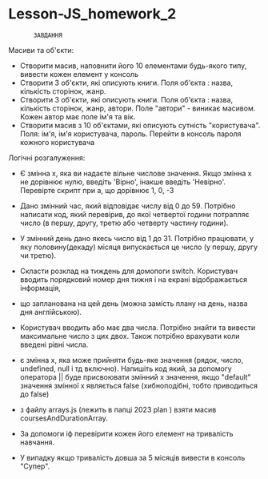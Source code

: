 # Lesson-JS_homework_2

           ЗАВДАННЯ
Масиви та об'єкти:
- Створити масив, наповнити його 10 елементами будь-якого типу, вивести кожен елемент у консоль
- Створити 3 об'єкти, які описують книги. Поля об'єкта : назва, кількість сторінок, жанр.
- Створити 3 об'єкти, які описують книги. Поля об'єкта : назва, кількість сторінок, жанр, автори. Поле "автори" - виникає масивом. Кожен автор має поле ім'я та вік.
- Створити масив з 10 об'єктами, які описують сутність "користувача". Поля: ім'я, ім'я користувача, пароль. Перейти в консоль пароля кожного користувача


Логічні розгалуження:
- Є змінна х, яка ви надаєте вільне числове значення.
  Якщо змінна x не дорівнює нулю, введіть 'Вірно', інакше введіть 'Невірно'. Перевірте скрипт при a, що дорівнює 1, 0, -3
- Дано змінний час, який відповідає числу від 0 до 59. Потрібно написати код, який перевірив, до якої четвертої години потрапляє число
  (в першу, другу, третю або четверту частину години).
- У змінний день дано якесь число від 1 до 31. Потрібно працювати, у яку половину(декаду) місяця випускається це число (у першу, другу чи третю).
- Скласти розклад на тиждень для домопоги switch. Користувач вводить порядковий номер дня тижня і на екрані відображається інформація, 
- що запланована на цей день (можна замість плану на день, назва дня англійською).
- Користувач вводить або має два числа.
  Потрібно знайти та вивести максимальне число з цих двох.
  Також потрібно врахувати коли введені рівні числа.

- є змінна х, яка може прийняти будь-яке значення (рядок, число, undefined, null і тд включно). Напишіть код який,
  за допомогу оператора || буде присвоювати змінний х значення, якщо "default" значення змінної х являється false (хибноподібні, тобто приводиться до false)


- з файлу arrays.js (лежить в папці 2023 plan ) взяти масив coursesAndDurationArray. 
- За допомоги іф перевірити кожен його елемент на тривалість навчання. 
- У випадку якщо тривалість довша за 5 місяців вивести в консоль "Супер".

